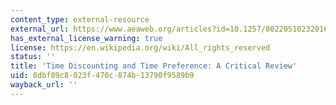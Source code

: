 ```yaml
---
content_type: external-resource
external_url: https://www.aeaweb.org/articles?id=10.1257/002205102320161311
has_external_license_warning: true
license: https://en.wikipedia.org/wiki/All_rights_reserved
status: ''
title: 'Time Discounting and Time Preference: A Critical Review'
uid: 8dbf89c8-023f-470c-874b-13790f9589b9
wayback_url: ''
---
```

